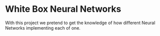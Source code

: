 # White Box Neural Networks
With this project we pretend to get the knowledge of how different Neural Networks implementing each of one.
